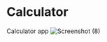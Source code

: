 # Calculator
Calculator app
![Screenshot (8)](https://user-images.githubusercontent.com/45233307/169066285-e5656cba-6d47-4432-b1d1-4c79e24acf31.png)
